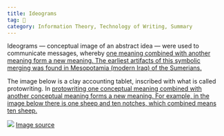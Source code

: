 ```yaml
---
title: Ideograms
tag: 🌳   
category: Information Theory, Technology of Writing, Summary
---
```


Ideograms — conceptual image of an abstract idea — were used to communicate messages, whereby [one meaning combined with another meaning form a new meaning. The earliest artifacts of this symbolic merging was found in Mesopotamia (modern Iraq) of the Sumerians.](https://youtu.be/lkeXaqoXDYQ?t=269) 

The image below is a clay accounting tablet, inscribed with what is called protowriting. In [protowriting one conceptual meaning combined with another conceptual meaning forms a new meaning. For example, in the image below there is one sheep and ten notches, which combined means ten sheep.](https://youtu.be/lkeXaqoXDYQ?t=292)

![](https://www.christies.com/img/LotImages/2019/CKS/2019_CKS_18152_0401_002(a_mesopotamian_proto-cuneiform_clay_tablet_with_account_of_monthly_rat).jpg?w=400) [Image source](https://www.christies.com/img/LotImages/2019/CKS/2019_CKS_18152_0401_002(a_mesopotamian_proto-cuneiform_clay_tablet_with_account_of_monthly_rat).jpg?w=400)